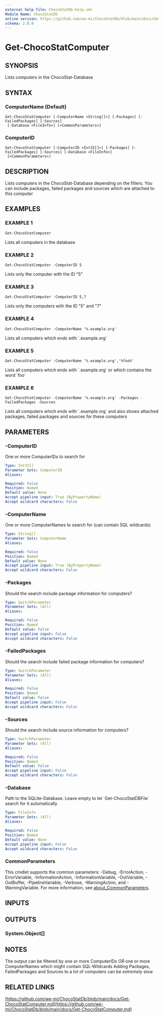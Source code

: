 ```yaml
---
external help file: ChocoStatDb-help.xml
Module Name: ChocoStatDb
online version: https://github.com/we-mi/ChocoStatDb/blob/main/docs/Get-ChocoStatComputer.md
schema: 2.0.0
---
```


# Get-ChocoStatComputer

## SYNOPSIS
Lists computers in the ChocoStat-Database

## SYNTAX

### ComputerName (Default)
```
Get-ChocoStatComputer [-ComputerName <String[]>] [-Packages] [-FailedPackages] [-Sources]
 [-Database <FileInfo>] [<CommonParameters>]
```

### ComputerID
```
Get-ChocoStatComputer [-ComputerID <Int32[]>] [-Packages] [-FailedPackages] [-Sources] [-Database <FileInfo>]
 [<CommonParameters>]
```

## DESCRIPTION
Lists computers in the ChocoStat-Database depending on the filters.
You can include packages, failed packages and sources which are attached to this computer

## EXAMPLES

### EXAMPLE 1
```
Get-ChocoStatComputer
```

Lists all computers in the database

### EXAMPLE 2
```
Get-ChocoStatComputer -ComputerID 5
```

Lists only the computer with the ID "5"

### EXAMPLE 3
```
Get-ChocoStatComputer -ComputerID 5,7
```

Lists only the computers with the ID "5" and "7"

### EXAMPLE 4
```
Get-ChocoStatComputer -ComputerName '%.example.org'
```

Lists all computers which ends with \`.example.org\`

### EXAMPLE 5
```
Get-ChocoStatComputer -ComputerName '%.example.org','%foo%'
```

Lists all computers which ends with \`.example.org\` or which contains the word \`foo\`

### EXAMPLE 6
```
Get-ChocoStatComputer -ComputerName '%.example.org' -Packages -FailedPackages -Sources
```

Lists all computers which ends with \`.example.org\` and also shows attached packages, failed packages and sources for these computers

## PARAMETERS

### -ComputerID
One or more ComputerIDs to search for

```yaml
Type: Int32[]
Parameter Sets: ComputerID
Aliases:

Required: False
Position: Named
Default value: None
Accept pipeline input: True (ByPropertyName)
Accept wildcard characters: False
```

### -ComputerName
One or more ComputerNames to search for (can contain SQL wildcards)

```yaml
Type: String[]
Parameter Sets: ComputerName
Aliases:

Required: False
Position: Named
Default value: None
Accept pipeline input: True (ByPropertyName)
Accept wildcard characters: False
```

### -Packages
Should the search include package information for computers?

```yaml
Type: SwitchParameter
Parameter Sets: (All)
Aliases:

Required: False
Position: Named
Default value: False
Accept pipeline input: False
Accept wildcard characters: False
```

### -FailedPackages
Should the search include failed package information for computers?

```yaml
Type: SwitchParameter
Parameter Sets: (All)
Aliases:

Required: False
Position: Named
Default value: False
Accept pipeline input: False
Accept wildcard characters: False
```

### -Sources
Should the search include source information for computers?

```yaml
Type: SwitchParameter
Parameter Sets: (All)
Aliases:

Required: False
Position: Named
Default value: False
Accept pipeline input: False
Accept wildcard characters: False
```

### -Database
Path to the SQLite-Database.
Leave empty to let \`Get-ChocoStatDBFile\` search for it automatically

```yaml
Type: FileInfo
Parameter Sets: (All)
Aliases:

Required: False
Position: Named
Default value: None
Accept pipeline input: False
Accept wildcard characters: False
```

### CommonParameters
This cmdlet supports the common parameters: -Debug, -ErrorAction, -ErrorVariable, -InformationAction, -InformationVariable, -OutVariable, -OutBuffer, -PipelineVariable, -Verbose, -WarningAction, and -WarningVariable. For more information, see [about_CommonParameters](http://go.microsoft.com/fwlink/?LinkID=113216).

## INPUTS

## OUTPUTS

### System.Object[]
## NOTES
The output can be filtered by one or more ComputerIDs *OR* one or more ComputerNames which might contain SQL-Wildcards
Adding Packages, FailedPackages and Sources to a lot of computers can be *extremely* slow

## RELATED LINKS

[https://github.com/we-mi/ChocoStatDb/blob/main/docs/Get-ChocoStatComputer.md](https://github.com/we-mi/ChocoStatDb/blob/main/docs/Get-ChocoStatComputer.md)

